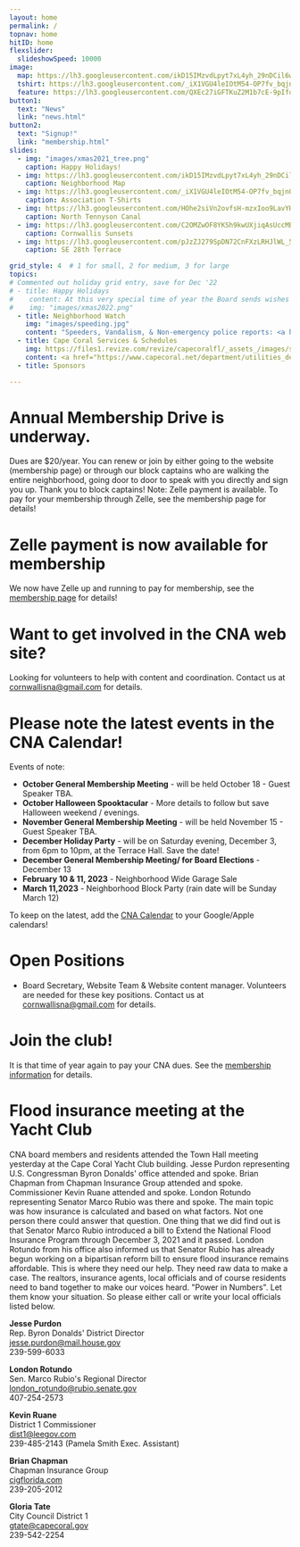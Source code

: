 ```yaml
---
layout: home
permalink: /
topnav: home
hitID: home
flexslider:
  slideshowSpeed: 10000
image:
  map: https://lh3.googleusercontent.com/ikD15IMzvdLpyt7xL4yh_29nDCil6wgNsVjgbZYYgleNWLsX1lUzfAMWQLyCRqfBNo9_lFBMskOV_HXXkLDDZhlSSaWdzcKQTFVF2ceSlYvStsVtzCufi_tjB3G0MV5ugvSsIYx05g=w2400
  tshirt: https://lh3.googleusercontent.com/_iX1VGU4leIOtM54-OP7fv_bqjnQz4GpuHPdmRBh7QZ3jSZApQO-KHQQzUOD-rnm3kNHbVazFIEN2rEqtRtxeKtVXgqrgI3UZTjmzYCsU3_aX9gcX5cjy5IJorA-aWWbRLtG9h5ORg=w2400
  feature: https://lh3.googleusercontent.com/QXEc27iGFTKuZ2M1b7cE-9pIfqCFJYBDuUB9GNnZLRrNDmEtnEokNxYp-ywWsa9u_CXPKOd8zJBHk_l62CK1daJxeTTmA1zmDtKk0_DCv7Rgd3UbPSDjR9ffqZUAEM0tiFnwETl2uw=w2400
button1:
  text: "News"
  link: "news.html"
button2:
  text: "Signup!"
  link: "membership.html"
slides:
  - img: "images/xmas2021_tree.png"
    caption: Happy Holidays!
  - img: https://lh3.googleusercontent.com/ikD15IMzvdLpyt7xL4yh_29nDCil6wgNsVjgbZYYgleNWLsX1lUzfAMWQLyCRqfBNo9_lFBMskOV_HXXkLDDZhlSSaWdzcKQTFVF2ceSlYvStsVtzCufi_tjB3G0MV5ugvSsIYx05g=w2400
    caption: Neighborhood Map
  - img: https://lh3.googleusercontent.com/_iX1VGU4leIOtM54-OP7fv_bqjnQz4GpuHPdmRBh7QZ3jSZApQO-KHQQzUOD-rnm3kNHbVazFIEN2rEqtRtxeKtVXgqrgI3UZTjmzYCsU3_aX9gcX5cjy5IJorA-aWWbRLtG9h5ORg=w2400
    caption: Association T-Shirts
  - img: https://lh3.googleusercontent.com/HOhe2siVn2ovfsH-mzxIoo9LavYHPvyKFRhFSga2vh1V_MNto-NoFz02oXG5plITUAwmlQ9EqUdQ3cU7xq4MIubQJkPS9wGEGryQfy7JYM7lg8OXsoGzqswljUQs2vDKmynCb6ce23U=w2400
    caption: North Tennyson Canal
  - img: https://lh3.googleusercontent.com/C2OMZwOF8YKSh9kwUXjiqAsUccMBQ-84WrrbtB5l9nrk79Vz3Ah9qCY6Kk67NOSv9iygqsln7QaMTfmyQEyLGCFxmR7d68n6cIY89hxXMbDxnyDcQW-MM725O4Ci4VE5SVHoYyMeUaU=w2400
    caption: Cornwallis Sunsets
  - img: https://lh3.googleusercontent.com/pJzZJ279SpDN72CnFXzLRHJlWL_5fmlA0MC28UEPr-jHUbvKtH2zlpWyb5rstYA2woHhjDgB2OyvshqQl11OmpPPtCyi1NSxtGl26Vq5gQOSYbu3xgtMg7rN8Bi6de1siAiYLHb1fsw=w2400
    caption: SE 28th Terrace

grid_style: 4  # 1 for small, 2 for medium, 3 for large
topics:
# Commented out holiday grid entry, save for Dec '22
# - title: Happy Holidays
#    content: At this very special time of year the Board sends wishes to our CNA members and their families as well as our extended community for a very happy, joyous, and safe Holiday season. Also, early wishes for a Healthy, Safe, and Prosperous New Year!
#    img: "images/xmas2022.png"
  - title: Neighborhood Watch
    img: "images/speeding.jpg"
    content: "Speeders, Vandalism, & Non-emergency police reports: <a href='tel:239-547-3223'>239-547-3223</a>.  <p> Code enforcement issues, Citizens Action Center, broken sprinklers and mowing issues: <a href='tel:311'>311</a>"
  - title: Cape Coral Services & Schedules
    img: https://files1.revize.com/revize/capecoralfl/_assets_/images/slider-1.jpg
    content: <a href="https://www.capecoral.net/department/utilities_department/watering_schedule.php">Watering schedule</a><p/><a href="https://www.capecoral.net/department/public_works/solid_waste.php">Waste, Horticulture & Bulk pickup schedule</a>
  - title: Sponsors

---
```


# Annual Membership Drive is underway.

Dues are $20/year.
You can renew or join by either going to the website (membership page) or through our block captains who are walking the entire neighborhood, going door to door to speak with you directly and sign you up. Thank you to block captains!
Note: Zelle payment is available.  To pay for your membership through Zelle, see the membership page for details!

# Zelle payment is now available for membership

We now have Zelle up and running to pay for membership, see the [membership page](/membership.html) for details!


# Want to get involved in the CNA web site?

Looking for volunteers to help with content and coordination.
Contact us at [cornwallisna@gmail.com](mailto:cornwallisna@gmail.com) for details.


# Please note the latest events in the CNA Calendar!


Events of note:

* **October General Membership Meeting** - will be held October 18 - Guest Speaker TBA. 
* **October Halloween Spooktacular** - More details to follow but save Halloween weekend / evenings.
* **November General Membership Meeting** - will be held November 15 - Guest Speaker TBA.
* **December Holiday Party** - will be on Saturday evening, December 3, from 6pm to 10pm, at the Terrace Hall. Save the date!
* **December General Membership Meeting/ for Board Elections** - December 13
* **February 10 & 11, 2023** - Neighborhood Wide Garage Sale
* **March 11,2023** - Neighborhood Block Party (rain date will be Sunday March 12)

To keep on the latest, add the [CNA Calendar](/calendar.html) to your Google/Apple calendars!

#  Open Positions
* Board Secretary, Website Team & Website content manager. Volunteers are needed for these key positions.  Contact us at [cornwallisna@gmail.com](cornwallisna@gmail.com) for details.

# Join the club!

It is that time of year again to pay your CNA dues.  See the [membership information](membership.html) for details.

# Flood insurance meeting at the Yacht Club

CNA board members and residents attended the Town Hall meeting yesterday at the Cape Coral Yacht Club building.  Jesse Purdon representing U.S. Congressman Byron Donalds' office attended and spoke.  Brian Chapman from Chapman Insurance Group attended and spoke.  Commissioner Kevin Ruane attended and spoke.  London Rotundo representing Senator Marco Rubio was there and spoke.  The main topic was how insurance is calculated and based on what factors.   Not one person there could answer that question.  One thing that we did find out is that Senator Marco Rubio introduced a bill to Extend the National Flood Insurance Program through December 3, 2021 and it passed.  London Rotundo from his office also informed us that Senator Rubio has already begun working on a bipartisan reform bill to ensure flood insurance remains affordable. This is where they need our help.  They need raw data to make a case.  The realtors, insurance agents, local officials and of course residents need to band together to make our voices heard.  "Power in Numbers". Let them know your situation.  So please either call or write your local officials listed below.

**Jesse Purdon**\
Rep. Byron Donalds' District Director\
[jesse.purdon@mail.house.gov](mailto:jesse.purdon@mail.house.gov)\
239-599-6033

**London  Rotundo**\
Sen. Marco Rubio's Regional Director\
[london_rotundo@rubio.senate.gov](mailto:london_rotundo@rubio.senate.gov)\
407-254-2573

**Kevin Ruane**\
District 1 Commissioner\
[dist1@leegov.com](mailto:dist1@leegov.com)\
239-485-2143 (Pamela Smith Exec. Assistant)

**Brian Chapman**\
Chapman Insurance Group\
[cigflorida.com](cigflorida.com)\
239-205-2012

**Gloria Tate**\
City Council District 1\
[gtate@capecoral.gov](mailto:gtate@capecoral.gov)\
239-542-2254
